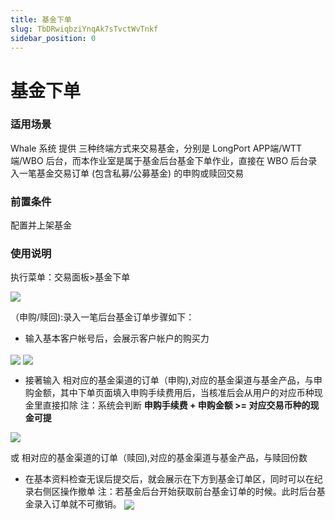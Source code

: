 ```yaml
---
title: 基金下单
slug: TbDRwiqbziYnqAk7sTvctWvTnkf
sidebar_position: 0
---
```



# 基金下单

### 适用场景

Whale 系统 提供 三种终端方式来交易基金，分别是 LongPort APP端/WTT 端/WBO 后台，而本作业室是属于基金后台基金下单作业，直接在 WBO 后台录入一笔基金交易订单 (包含私募/公募基金) 的申购或赎回交易

### 前置条件

配置并上架基金

### 使用说明

执行菜单：交易面板&gt;基金下单

<img src="/assets/UCqtbpIXEoxtAkxzDO5c1IrvnNd.png" src-width="2978" src-height="1642" align="center"/>

（申购/赎回):录入一笔后台基金订单步骤如下：

- 输入基本客户帐号后，会展示客户帐户的购买力 

<img src="/assets/LigHbzMsYo69TRxJhTRcwA8qn0d.png" src-width="2890" src-height="1570" align="center"/>

<img src="/assets/LM6xb9L3poNFVAxb6oZcmBBunFf.png" src-width="2982" src-height="842" align="center"/>

- 接著输入 相对应的基金渠道的订单（申购),对应的基金渠道与基金产品，与申购金额，其中下单页面填入申购手续费用后，当核准后会从用户的对应币种现金里直接扣除
    注：系统会判断 **申购手续费 + 申购金额 &gt;= 对应交易币种的现金可提**
    
<img src="/assets/TLU3bz4Vao8QnRx1Xznc3j9Kncf.png" src-width="2924" src-height="1432" align="center"/>

或 相对应的基金渠道的订单（赎回),对应的基金渠道与基金产品，与赎回份数

- 在基本资料检查无误后提交后，就会展示在下方到基金订单区，同时可以在纪录右侧区操作撤单
    注：若基金后台开始获取前台基金订单的时候。此时后台基金录入订单就不可撤销。
    <img src="/assets/VL19beCHro7D73xS6N7cbpNvnge.png" src-width="2932" src-height="1720" align="center"/>

